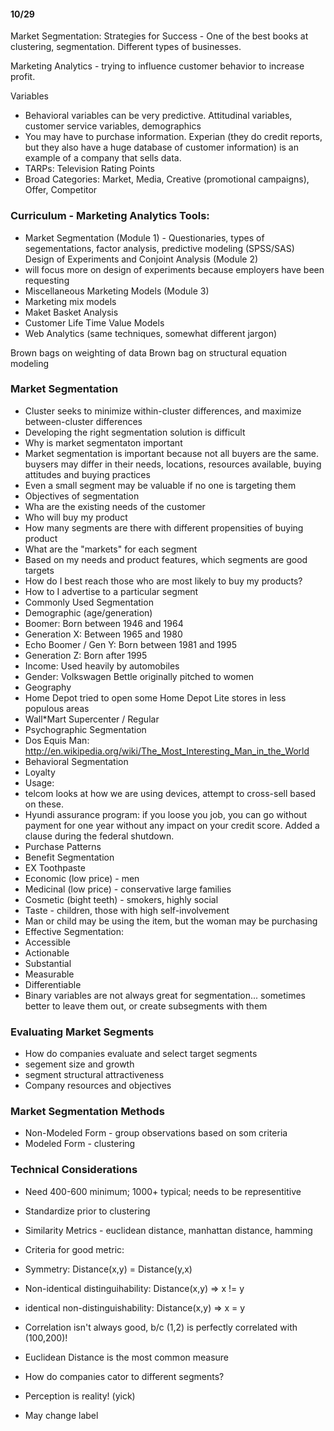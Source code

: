 #### 10/29

Market Segmentation: Strategies for Success - One of the best books at clustering, segmentation.  Different types of businesses.

Marketing Analytics - trying to influence customer behavior to increase profit.

Variables 
- Behavioral variables can be very predictive.  Attitudinal variables, customer service variables, demographics
- You may have to purchase information.  Experian (they do credit reports, but they also have  a huge database of customer information) is an example of a company that sells data.
- TARPs: Television Rating Points
- Broad Categories: Market, Media, Creative (promotional campaigns), Offer, Competitor

### Curriculum - Marketing Analytics Tools:
- Market Segmentation (Module 1) - Questionaries, types of segementations, factor analysis, predictive modeling (SPSS/SAS)
Design of Experiments and Conjoint Analysis (Module 2)
 - will focus more on design of experiments because employers have been requesting
- Miscellaneous Marketing Models (Module 3)
 - Marketing mix models
 - Maket Basket Analysis
 - Customer Life Time Value Models
 - Web Analytics (same techniques, somewhat different jargon)
 
Brown bags on weighting of data
Brown bag on structural equation modeling

### Market Segmentation
- Cluster seeks to minimize within-cluster differences, and maximize between-cluster differences
- Developing the right segmentation solution is difficult
- Why is market segmentaton important
 - Market segmentation is important because not all buyers are the same.  buysers may differ in their needs, locations, resources available, buying attitudes and buying practices
 - Even a small segment may be valuable if no one is targeting them
- Objectives of segmentation
 - Wha are the existing needs of the customer
 - Who will buy my product
 - How many segments are there with different propensities of buying product
 - What are the "markets" for each segment
 - Based on my needs and product features, which segments are good targets
 - How do I best reach those who are most likely to buy my products?
  - How to I advertise to a particular segment
- Commonly Used Segmentation
 - Demographic (age/generation)
  - Boomer: Born between 1946 and 1964
  - Generation X: Between 1965 and 1980
  - Echo Boomer / Gen Y: Born between 1981 and 1995
  - Generation Z: Born after 1995
  - Income: Used heavily by automobiles
  - Gender: Volkswagen Bettle originally pitched to women
 - Geography
  - Home Depot tried to open some Home Depot Lite stores in less populous areas
  - Wall*Mart Supercenter / Regular
 - Psychographic Segmentation
  - Dos Equis Man: http://en.wikipedia.org/wiki/The_Most_Interesting_Man_in_the_World
 - Behavioral Segmentation
  - Loyalty
  - Usage: 
   - telcom looks at how we are using devices, attempt to cross-sell based on these.  
   - Hyundi assurance program: if you loose you job, you can go without payment for one year without any impact on your credit score.  Added a clause during the federal shutdown.
  - Purchase Patterns
 - Benefit Segmentation
  - EX Toothpaste
   - Economic (low price) - men
   - Medicinal (low price) - conservative large families
   - Cosmetic (bight teeth) - smokers, highly social
   - Taste - children, those with high self-involvement
- Man or child may be using the item, but the woman may be purchasing
- Effective Segmentation:
 - Accessible
 - Actionable
 - Substantial
 - Measurable
 - Differentiable
- Binary variables are not always great for segmentation... sometimes better to leave them out, or create subsegments with them

### Evaluating Market Segments
- How do companies evaluate and select target segments
 - segement size and growth
 - segment structural attractiveness
 - Company resources and objectives

### Market Segmentation Methods
- Non-Modeled Form - group observations based on som criteria
- Modeled Form - clustering

### Technical Considerations
- Need 400-600 minimum; 1000+ typical; needs to be representitive
- Standardize prior to clustering
- Similarity Metrics - euclidean distance, manhattan distance, hamming
 - Criteria for good metric:
  - Symmetry: Distance(x,y) = Distance(y,x)
  - Non-identical distinguihability: Distance(x,y) => x != y
  - identical non-distinguishability: Distance(x,y) => x = y
 - Correlation isn't always good, b/c (1,2) is perfectly correlated with (100,200)!
 - Euclidean Distance is the most common measure

- How do companies cator to different segments?
 - Perception is reality! (yick)
 - May change label

 
